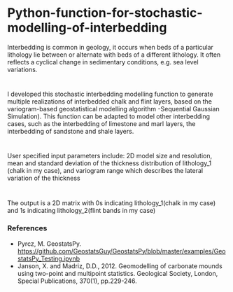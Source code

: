 # Python-function-for-stochastic-modelling-of-interbedding
Interbedding is common in geology, it occurs when beds of a particular lithology lie between or alternate with beds of a different lithology. It often reflects a cyclical change in sedimentary conditions, e.g. sea level variations.
# 
I developed this stochastic interbedding modelling function to generate multiple realizations of interbedded chalk and flint layers, based on the variogram-based geostatistical modelling algorithm -Sequential Gaussian Simulation). This function can be adapted to model other interbedding cases, such as the interbedding of limestone and marl layers, the interbedding of sandstone and shale layers.
# 
User specified input parameters include: 2D model size and resolution, mean and standard deviation of the thickness distribution of lithology_1 (chalk in my case), and variogram range which describes the lateral variation of the thickness
# 
The output is a 2D matrix with 0s indicating lithology_1(chalk in my case) and 1s indicating lithology_2(flint bands in my case)
### References
- Pyrcz, M. GeostatsPy. https://github.com/GeostatsGuy/GeostatsPy/blob/master/examples/GeostatsPy_Testing.ipynb
- Janson, X. and Madriz, D.D., 2012. Geomodelling of carbonate mounds using two-point and multipoint statistics. Geological Society, London, Special Publications, 370(1), pp.229-246.
